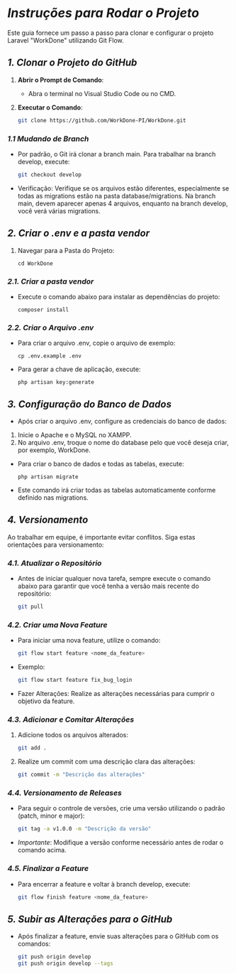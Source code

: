 # *Instruções para Rodar o Projeto*

Este guia fornece um passo a passo para clonar e configurar o projeto Laravel "WorkDone" utilizando Git Flow.

## *1. Clonar o Projeto do GitHub*

1. **Abrir o Prompt de Comando**: 
   - Abra o terminal no Visual Studio Code ou no CMD.

2. **Executar o Comando**:
   ```bash
   git clone https://github.com/WorkDone-PI/WorkDone.git

### *1.1 Mudando de Branch*
- Por padrão, o Git irá clonar a branch main. Para trabalhar na branch develop, execute:
    ```bash
    git checkout develop
- Verificação: Verifique se os arquivos estão diferentes, especialmente se todas as migrations estão na pasta database/migrations. Na branch main, devem aparecer apenas 4 arquivos, enquanto na branch develop, você verá várias migrations.

## *2. Criar o .env e a pasta vendor*
1. Navegar para a Pasta do Projeto:
   ```
   cd WorkDone
### *2.1. Criar a pasta vendor*
- Execute o comando abaixo para instalar as dependências do projeto:
  ```
  composer install

### *2.2. Criar o Arquivo .env*
- Para criar o arquivo .env, copie o arquivo de exemplo:
  ```
  cp .env.example .env
- Para gerar a chave de aplicação, execute:
  ```
  php artisan key:generate
## *3. Configuração do Banco de Dados*
- Após criar o arquivo .env, configure as credenciais do banco de dados:
1. Inicie o Apache e o MySQL no XAMPP.
2. No arquivo .env, troque o nome do database pelo que você deseja criar, por exemplo, WorkDone.
- Para criar o banco de dados e todas as tabelas, execute:
  ```
  php artisan migrate
- Este comando irá criar todas as tabelas automaticamente conforme definido nas migrations.

## *4. Versionamento*
Ao trabalhar em equipe, é importante evitar conflitos. Siga estas orientações para versionamento:

### *4.1. Atualizar o Repositório*
- Antes de iniciar qualquer nova tarefa, sempre execute o comando abaixo para garantir que você tenha a versão mais recente do repositório:
  ```bash
  git pull

### *4.2. Criar uma Nova Feature*
- Para iniciar uma nova feature, utilize o comando:
  ```bash
  git flow start feature <nome_da_feature>
- Exemplo:
  ```bash
  git flow start feature fix_bug_login
- Fazer Alterações: Realize as alterações necessárias para cumprir o objetivo da feature.

### *4.3. Adicionar e Comitar Alterações*
1. Adicione todos os arquivos alterados:
    ```bash
    git add . 
2. Realize um commit com uma descrição clara das alterações:
    ```bash
    git commit -m "Descrição das alterações"

### *4.4. Versionamento de Releases*
- Para seguir o controle de versões, crie uma versão utilizando o padrão (patch, minor e major):
    ```bash
    git tag -a v1.0.0 -m "Descrição da versão"
- *Importante*: Modifique a versão conforme necessário antes de rodar o comando acima.

### *4.5. Finalizar a Feature*
- Para encerrar a feature e voltar à branch develop, execute:
    ```bash
    git flow finish feature <nome_da_feature>

## *5. Subir as Alterações para o GitHub*
- Após finalizar a feature, envie suas alterações para o GitHub com os comandos:
  ```bash
  git push origin develop
  git push origin develop --tags
